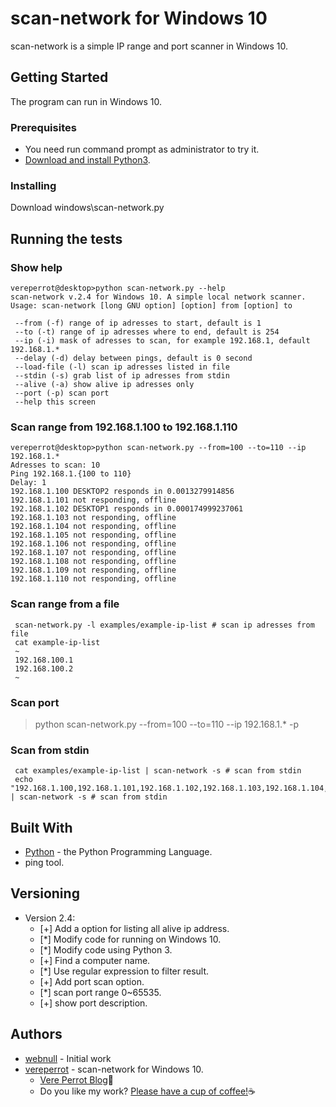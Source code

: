 # scan-network for Windows 10
scan-network is a simple IP range and port scanner in Windows 10.

## Getting Started
The program can run in Windows 10. 

### Prerequisites
* You need run command prompt as administrator to try it.
* [Download and install Python3](https://www.python.org/downloads/).

### Installing
Download windows\scan-network.py

## Running the tests
### Show help
```
vereperrot@desktop>python scan-network.py --help
scan-network v.2.4 for Windows 10. A simple local network scanner.
Usage: scan-network [long GNU option] [option] from [option] to

 --from (-f) range of ip adresses to start, default is 1
 --to (-t) range of ip adresses where to end, default is 254
 --ip (-i) mask of adresses to scan, for example 192.168.1, default 192.168.1.*
 --delay (-d) delay between pings, default is 0 second
 --load-file (-l) scan ip adresses listed in file
 --stdin (-s) grab list of ip adresses from stdin
 --alive (-a) show alive ip adresses only
 --port (-p) scan port
 --help this screen
 ```
 
### Scan range from 192.168.1.100 to 192.168.1.110
```
vereperrot@desktop>python scan-network.py --from=100 --to=110 --ip 192.168.1.*
Adresses to scan: 10
Ping 192.168.1.{100 to 110}
Delay: 1
192.168.1.100 DESKTOP2 responds in 0.0013279914856
192.168.1.101 not responding, offline
192.168.1.102 DESKTOP1 responds in 0.000174999237061
192.168.1.103 not responding, offline
192.168.1.104 not responding, offline
192.168.1.105 not responding, offline
192.168.1.106 not responding, offline
192.168.1.107 not responding, offline
192.168.1.108 not responding, offline
192.168.1.109 not responding, offline
192.168.1.110 not responding, offline
```

### Scan range from a file
```
 scan-network.py -l examples/example-ip-list # scan ip adresses from file
 cat example-ip-list
 ~
 192.168.100.1
 192.168.100.2
 ~
```

### Scan port
>python scan-network.py --from=100 --to=110 --ip 192.168.1.* -p

### Scan from stdin
```
 cat examples/example-ip-list | scan-network -s # scan from stdin
 echo "192.168.1.100,192.168.1.101,192.168.1.102,192.168.1.103,192.168.1.104,192.168.1.107,192.168.1.108" | scan-network -s # scan from stdin
```

## Built With
* [Python](https://www.python.org/) - the Python Programming Language.
* ping tool.

## Versioning
* Version 2.4:
    * [+] Add a option for listing all alive ip address.
    * [*] Modify code for running on Windows 10.
    * [*] Modify code using Python 3.
    * [+] Find a computer name.
    * [*] Use regular expression to filter result.
    * [+] Add port scan option.
    * [*] scan port range 0~65535.
    * [+] show port description.

## Authors
* [webnull](https://github.com/webnull) - Initial work
* [vereperrot](https://github.com/vereperrot) - scan-network for Windows 10. 
    * [Vere Perrot Blog](http://vereperrot.github.io/):rocket:
    * Do you like my work? [Please have a cup of coffee!](https://www.paypal.me/vereperrot/4USD):coffee:




